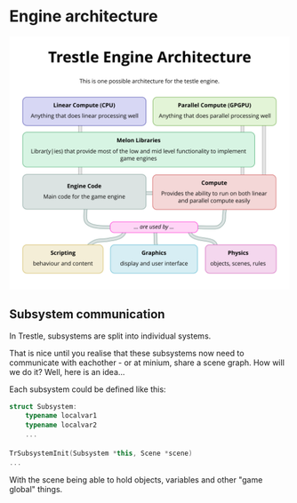 # Engine architecture

![BOTTOM TEXT](trestle-architecture-no-cre.svg)

## Subsystem communication

In Trestle, subsystems are split into individual systems.

That is nice until you realise that these subsystems now need to communicate with eachother - or at minium, share a scene graph. How will we do it? Well, here is an idea...

Each subsystem could be defined like this:

```cpp
struct Subsystem:
	typename localvar1
	typename localvar2
	...

TrSubsystemInit(Subsystem *this, Scene *scene)
...
```

With the scene being able to hold objects, variables and other "game global" things.
